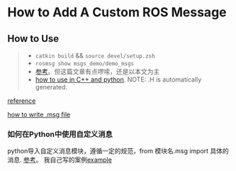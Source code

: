 # How to Add A Custom ROS Message

## How to Use

>* `catkin build` && `source devel/setup.zsh`
>* `rosmsg show msgs_demo/demo_msgs`
>* [参考](https://blog.csdn.net/wwwlyj123321/article/details/83617538)。但这篇文章有点啰嗦，还是以本文为主
>* [how to use in C++ and python](http://wiki.ros.org/ROS/Tutorials/DefiningCustomMessages). NOTE: .H is automatically generated.


[reference](http://wiki.ros.org/ROS/Tutorials/CreatingMsgAndSrv#Creating_a_msg)

[how to write .msg file](https://github.com/HuangJianxjtu/ROS-Academy-for-Beginners/tree/master/msgs_demo/msg)

### 如何在Python中使用自定义消息

python导入自定义消息模块，遵循一定的规范，from 模块名.msg import 具体的消息. [参考](https://robot.czxy.com/docs/ros/msg/pycall1/)。 我自己写的案例[example](./scripts/useDemoMsg.py)